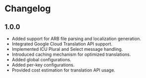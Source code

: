# Changelog

## 1.0.0

- Added support for ARB file parsing and localization generation.
- Integrated Google Cloud Translation API support.
- Implemented ICU Plural and Select message handling.
- Introduced caching mechanism for optimized translations.
- Added global configurations.
- Added per-key configurations.
- Provided cost estimation for translation API usage.
  